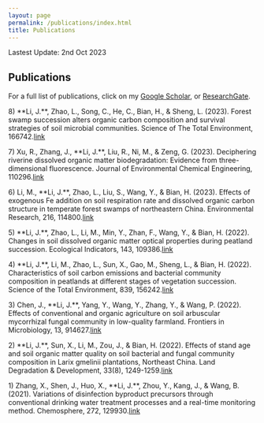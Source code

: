 ```yaml
---
layout: page
permalink: /publications/index.html
title: Publications
---
```


Lastest Update: 2nd Oct 2023

## Publications
<p>For a full list of publications, click on my <a href="(https://scholar.google.com/citations?user=VJYoEEgAAAAJ&hl">Google Scholar</a>, or <a href="(https://www.researchgate.net/profile/Jianwei-Li-31">ResearchGate</a>.

<p> 8) **Li, J.**, Zhao, L., Song, C., He, C., Bian, H., & Sheng, L. (2023). Forest swamp succession alters organic carbon composition and survival strategies of soil microbial communities. Science of The Total Environment, 166742.<a href="(https://doi.org/10.1016/j.scitotenv.2023.166742">link</a></p>

<p> 7) Xu, R., Zhang, J., **Li, J.**, Liu, R., Ni, M., & Zeng, G. (2023). Deciphering riverine dissolved organic matter biodegradation: Evidence from three-dimensional fluorescence. Journal of Environmental Chemical Engineering, 110296.<a href="https://doi.org/10.1016/j.jece.2023.110296">link</a></p>

<p> 6) Li, M., **Li, J.**, Zhao, L., Liu, S., Wang, Y., & Bian, H. (2023). Effects of exogenous Fe addition on soil respiration rate and dissolved organic carbon structure in temperate forest swamps of northeastern China. Environmental Research, 216, 114800.<a href="https://doi.org/10.1016/j.envres.2022.114800">link</a></p>

<p> 5) **Li, J.**, Zhao, L., Li, M., Min, Y., Zhan, F., Wang, Y., & Bian, H. (2022). Changes in soil dissolved organic matter optical properties during peatland succession. Ecological Indicators, 143, 109386.<a href="https://doi.org/10.1016/j.ecolind.2022.109386">link</a></p>

<p> 4) **Li, J.**, Li, M., Zhao, L., Sun, X., Gao, M., Sheng, L., & Bian, H. (2022). Characteristics of soil carbon emissions and bacterial community composition in peatlands at different stages of vegetation succession. Science of the Total Environment, 839, 156242.<a href="https://doi.org/10.1016/j.scitotenv.2022.156242">link</a></p>

<p> 3) Chen, J., **Li, J.**, Yang, Y., Wang, Y., Zhang, Y., & Wang, P. (2022). Effects of conventional and organic agriculture on soil arbuscular mycorrhizal fungal community in low-quality farmland. Frontiers in Microbiology, 13, 914627.<a href="https://doi.org/10.3389/fmicb.2022.914627">link</a></p>

<p> 2) **Li, J.**, Sun, X., Li, M., Zou, J., & Bian, H. (2022). Effects of stand age and soil organic matter quality on soil bacterial and fungal community composition in Larix gmelinii plantations, Northeast China. Land Degradation & Development, 33(8), 1249-1259.<a href="https://doi.org/10.1002/ldr.4219">link</a></p>


<p> 1) Zhang, X., Shen, J., Huo, X., **Li, J.**, Zhou, Y., Kang, J., & Wang, B. (2021). Variations of disinfection byproduct precursors through conventional drinking water treatment processes and a real-time monitoring method. Chemosphere, 272, 129930.<a href="https://doi.org/10.1016/j.chemosphere.2021.129930">link</a></p>
